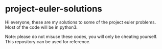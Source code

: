 # project-euler-solutions
Hi everyone, these are my solutions to some of the project euler problems. Most of the code will be in python3. 

Note: please do not misuse these codes, you will only be cheating yourself. This repository can be used for reference.
